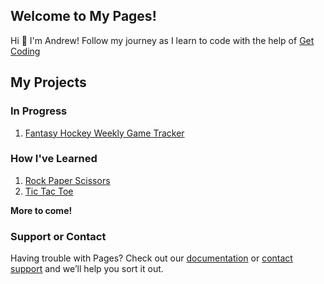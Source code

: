 ## Welcome to My Pages!


Hi :wave: I'm Andrew! Follow my journey as I learn to code with the help of [Get Coding](https://www.get-coding.ca/)


## My Projects

### In Progress
1. [Fantasy Hockey Weekly Game Tracker](https://apreynolds1989.github.io/game_tracker/)

### How I've Learned
1. [Rock Paper Scissors](https://apreynolds1989.github.io/rockPaperScissors/)
2. [Tic Tac Toe](https://apreynolds1989.github.io/ticTacToe/) 


**More to come!**







### Support or Contact

Having trouble with Pages? Check out our [documentation](https://docs.github.com/categories/github-pages-basics/) or [contact support](https://support.github.com/contact) and we’ll help you sort it out.
